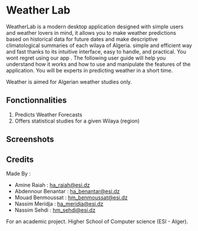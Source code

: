 # Weather Lab

WeatherLab is a modern desktop application designed with simple users and weather lovers in mind, it allows you to make weather predictions based on historical data for future dates and make descriptive climatological summaries of each wilaya of Algeria. simple and efficient way and fast thanks to its intuitive interface, easy to handle, and practical. You wont regret using our app .
The following user guide will help you understand how it works and how to use and manipulate the features of the application. You will be experts in predicting weather in a short time.

Weather is aimed for Algerian weather studies only. 

## Fonctionnalities
1. Predicts Weather Forecasts
2. Offers statistical studies for a given Wilaya (region)

## Screenshots

## Credits
Made By :
  * Amine Raiah : ha_raiah@esi.dz
  * Abdennour Benantar : ha_benantar@esi.dz
  * Mouad Benmoussat : hm_benmoussat@esi.dz
  * Nassim Meridja : ha_meridja@esi.dz
  * Nassim Sehdi : hm_sehdi@esi.dz

For an academic project. 
Higher School of Computer science (ESI - Alger).
